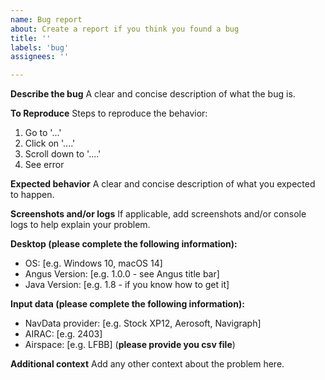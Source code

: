 ```yaml
---
name: Bug report
about: Create a report if you think you found a bug
title: ''
labels: 'bug'
assignees: ''

---
```


**Describe the bug**
A clear and concise description of what the bug is.

**To Reproduce**
Steps to reproduce the behavior:
1. Go to '...'
2. Click on '....'
3. Scroll down to '....'
4. See error

**Expected behavior**
A clear and concise description of what you expected to happen.

**Screenshots and/or logs**
If applicable, add screenshots and/or console logs to help explain your problem.

**Desktop (please complete the following information):**
 - OS: [e.g. Windows 10, macOS 14]
 - Angus Version: [e.g. 1.0.0 - see Angus title bar]
 - Java Version: [e.g. 1.8 - if you know how to get it]

**Input data (please complete the following information):**
 - NavData provider: [e.g. Stock XP12, Aerosoft, Navigraph]
 - AIRAC: [e.g. 2403]
 - Airspace: [e.g. LFBB] (**please provide you csv file**)

**Additional context**
Add any other context about the problem here.

